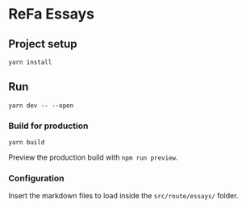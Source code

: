 # ReFa Essays

## Project setup
```
yarn install
```

## Run
```
yarn dev -- --open
```

### Build for production
```
yarn build
```

Preview the production build with `npm run preview`.

### Configuration
Insert the markdown files to load inside the `src/route/essays/` folder.
